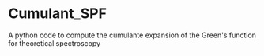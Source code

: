 # Cumulant_SPF
A python code to compute the cumulante expansion of the Green's function for theoretical spectroscopy
